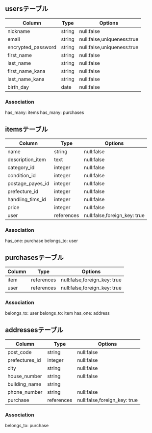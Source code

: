 ## usersテーブル

| Column                    | Type   | Options                    |
| ------------------------- | ------ | -------------------------- |
| nickname                  | string | null:false                 |
| email                     | string | null:false,uniqueness:true |
| encrypted_password        | string | null:false,uniqueness:true |
| first_name                | string | null:false                 |
| last_name                 | string | null:false                 |
| first_name_kana           | string | null:false                 |
| last_name_kana            | string | null:false                 |
| birth_day                 | date   | null:false                 |

### Association
has_many: items
has_many: purchases


## itemsテーブル  
| Column           | Type        | Options                         |
| -----------------| ----------- | ------------------------------- |
| name      　　　  | string      | null:false                      |
| description_item | text        | null:false                      |
| category_id      | integer     | null:false                      | 
| condition_id     | integer     | null:false                      | 
| postage_payes_id | integer     | null:false                      | 
| prefecture_id    | integer     | null:false                      | 
| handling_tims_id | integer     | null:false                      | 
| price            | integer     | null:false                      |
| user             | references  | null:false,foreign_key: true    |          |

### Association
has_one: purchase
belongs_to: user


## purchasesテーブル
| Column | Type       |Options                       |
| ------ | ---------- | ---------------------------- |
| item   | references | null:false,foreign_key: true |
| user   | references | null:false,foreign_key: true |

### Association
belongs_to: user
belongs_to: item
has_one: address


## addressesテーブル
| Column         |Type        |Options                       |
| -------------- | ---------- | ---------------------------- |
| post_code      | string     | null:false                   |
| prefectures_id | integer    | null:false                   |
| city           | string     | null:false                   |
| house_number   | string     | null:false                   |
| building_name  | string     |                              |
| phone_number   | string     | null:false                   |
| purchase       | references | null:false,foreign_key: true |

### Association
belongs_to: purchase